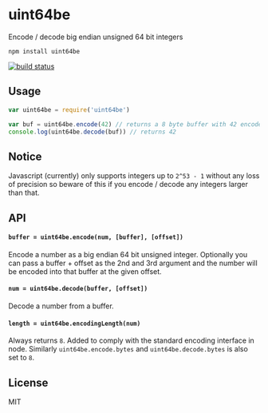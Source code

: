 # uint64be

Encode / decode big endian unsigned 64 bit integers

```
npm install uint64be
```

[![build status](http://img.shields.io/travis/mafintosh/uint64be.svg?style=flat)](http://travis-ci.org/mafintosh/uint64be)

## Usage

``` js
var uint64be = require('uint64be')

var buf = uint64be.encode(42) // returns a 8 byte buffer with 42 encoded
console.log(uint64be.decode(buf)) // returns 42
```

## Notice

Javascript (currently) only supports integers up to `2^53 - 1` without any
loss of precision so beware of this if you encode / decode any integers larger than that.

## API

#### `buffer = uint64be.encode(num, [buffer], [offset])`

Encode a number as a big endian 64 bit unsigned integer.
Optionally you can pass a buffer + offset as the 2nd and 3rd argument
and the number will be encoded into that buffer at the given offset.

#### `num = uint64be.decode(buffer, [offset])`

Decode a number from a buffer.

#### `length = uint64be.encodingLength(num)`

Always returns `8`. Added to comply with the standard encoding interface in node.
Similarly `uint64be.encode.bytes` and `uint64be.decode.bytes` is also set to `8`.

## License

MIT
